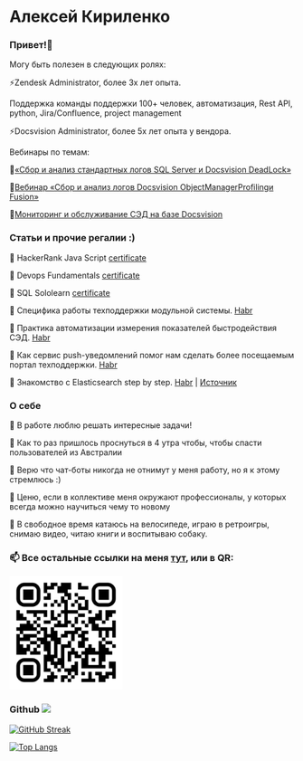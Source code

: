 
#  Алексей Кириленко 
### Привет!👋 

Могу быть полезен в следующих ролях:

⚡Zendesk Administrator, более 3х лет опыта. 

Поддержка команды поддержки 100+ человек, автоматизация, Rest API, python, Jira/Confluence, project management

⚡Docsvision Administrator, более 5х лет опыта у вендора.

Вебинары по темам: 

💬[«Сбор и анализ стандартных логов SQL Server и Docsvision DeadLock»](https://docsvision.com/events/vebinar-sbor-i-analiz-standartnyh-logov-sql-server-i-docsvision-/)

💬[Вебинар «Сбор и анализ логов Docsvision ObjectManagerProfilingи Fusion»](https://docsvision.com/events/vebinar-sbor-i-analiz-logov-docsvision-objectmanagerprofilingi-f/)

💬[Мониторинг и обслуживание СЭД на базе Docsvision](https://docsvision.com/events/monitoring-i-obsluzhivanie-sed-na-baze-docsvision/)


### Статьи и прочие регалии :)

🔭 HackerRank Java Script [certificate](https://www.hackerrank.com/certificates/a5376ccf766d)

🔭 Devops Fundamentals [certificate](https://raw.githubusercontent.com/g0gan/g0gan.github.io/main/linkedin_devops.png)
  
🔭 SQL Sololearn [certificate](https://www.sololearn.com/Certificate/CT-AJJ1DAXH/jpg)

🔭 Специфика работы техподдержки модульной системы. [Habr](https://habr.com/ru/companies/docsvision/articles/237937/)

🔭 Практика автоматизации измерения показателей быстродействия СЭД. [Habr](https://habr.com/ru/companies/docsvision/articles/246691/)

🔭 Как сервис push-уведомлений помог нам сделать более посещаемым портал техподдержки. [Habr](https://habr.com/ru/companies/docsvision/articles/335180/)

🔭 Знакомство с Elasticsearch step by step. [Habr](https://habr.com/ru/articles/449304/) | [Источник](https://docsvision.com/info-centr/articles/znakomstvo-s-elasticsearch-step-by-step.html)


### О себе

🌱 В работе люблю решать интересные задачи!

🌱 Как то раз пришлось проснуться в 4 утра чтобы, чтобы спасти пользователей из Австралии

🌱 Верю что чат-боты никогда не отнимут у меня работу, но я к этому стремлюсь :)

🌱 Ценю, если в коллективе меня окружают профессионалы, у которых всегда можно научиться чему то новому

🌱 В свободное время катаюсь на велосипеде, играю в ретроигры, снимаю видео, читаю книги и воспитываю собаку.

### 📫  Все остальные ссылки на меня [тут](https://taplink.cc/kirilenko_alex), или в QR:
<img src="https://raw.githubusercontent.com/g0gan/qr_code/main/qr-code.png" alt="drawing" width="200"/>

### Github  ![](https://komarev.com/ghpvc/?username=g0gan)


[![GitHub Streak](https://github-readme-streak-stats.herokuapp.com/?user=g0gan)](https://git.io/streak-stats)


[![Top Langs](https://github-readme-stats.vercel.app/api/top-langs/?username=g0gan&layout=compact)](https://github.com/g0gan/github-readme-stats)





<!--
**g0gan/g0gan** is a ✨ _special_ ✨ repository because its `README.md` (this file) appears on your GitHub profile.

Here are some ideas to get you started:

- 🔭 I’m currently working on ...
- 🌱 I’m currently learning ...
- 👯 I’m looking to collaborate on ...
- 🤔 I’m looking for help with ...
- 💬 Ask me about ...
- 📫 How to reach me: ...
- 😄 Pronouns: ...
- ⚡ Fun fact: ...
-->
